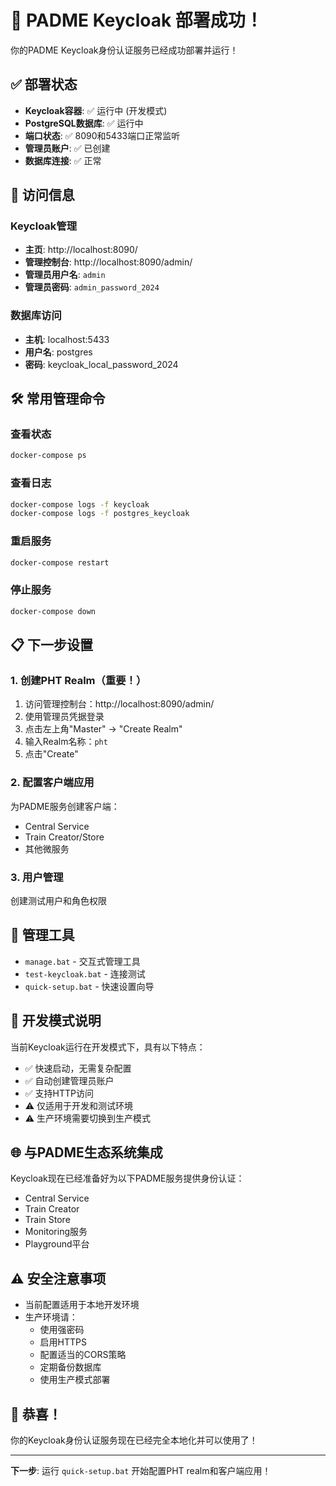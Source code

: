 # 🎉 PADME Keycloak 部署成功！

你的PADME Keycloak身份认证服务已经成功部署并运行！

## ✅ 部署状态

- **Keycloak容器**: ✅ 运行中 (开发模式)
- **PostgreSQL数据库**: ✅ 运行中
- **端口状态**: ✅ 8090和5433端口正常监听
- **管理员账户**: ✅ 已创建
- **数据库连接**: ✅ 正常

## 🔑 访问信息

### Keycloak管理
- **主页**: http://localhost:8090/
- **管理控制台**: http://localhost:8090/admin/
- **管理员用户名**: `admin`
- **管理员密码**: `admin_password_2024`

### 数据库访问
- **主机**: localhost:5433
- **用户名**: postgres
- **密码**: keycloak_local_password_2024

## 🛠️ 常用管理命令

### 查看状态
```bash
docker-compose ps
```

### 查看日志
```bash
docker-compose logs -f keycloak
docker-compose logs -f postgres_keycloak
```

### 重启服务
```bash
docker-compose restart
```

### 停止服务
```bash
docker-compose down
```

## 📋 下一步设置

### 1. 创建PHT Realm（重要！）
1. 访问管理控制台：http://localhost:8090/admin/
2. 使用管理员凭据登录
3. 点击左上角"Master" → "Create Realm"
4. 输入Realm名称：`pht`
5. 点击"Create"

### 2. 配置客户端应用
为PADME服务创建客户端：
- Central Service
- Train Creator/Store
- 其他微服务

### 3. 用户管理
创建测试用户和角色权限

## 📁 管理工具

- `manage.bat` - 交互式管理工具
- `test-keycloak.bat` - 连接测试
- `quick-setup.bat` - 快速设置向导

## 🔧 开发模式说明

当前Keycloak运行在开发模式下，具有以下特点：
- ✅ 快速启动，无需复杂配置
- ✅ 自动创建管理员账户
- ✅ 支持HTTP访问
- ⚠️ 仅适用于开发和测试环境
- ⚠️ 生产环境需要切换到生产模式

## 🌐 与PADME生态系统集成

Keycloak现在已经准备好为以下PADME服务提供身份认证：
- Central Service
- Train Creator
- Train Store
- Monitoring服务
- Playground平台

## ⚠️ 安全注意事项

- 当前配置适用于本地开发环境
- 生产环境请：
  - 使用强密码
  - 启用HTTPS
  - 配置适当的CORS策略
  - 定期备份数据库
  - 使用生产模式部署

## 🎊 恭喜！

你的Keycloak身份认证服务现在已经完全本地化并可以使用了！

---

**下一步**: 运行 `quick-setup.bat` 开始配置PHT realm和客户端应用！
